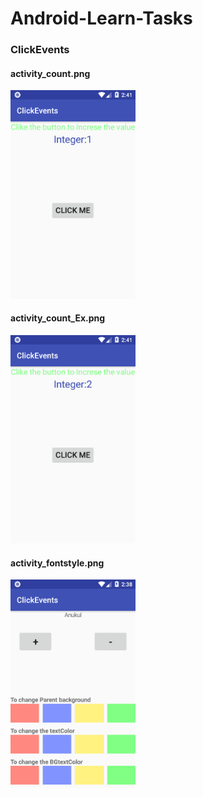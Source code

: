 # Android-Learn-Tasks
<h3>ClickEvents</h3>

<h4>activity_count.png</h4>
<img src="screenshot/activity_count.png" width=200 ,height=200 />

<h4>activity_count_Ex.png</h4>
<img src="screenshot/activity_count_Ex.png" width=200 ,height=200 />

<h4>activity_fontstyle.png</h4>
<img src="screenshot/activity_fontstyle.png" width=200 ,height=200 />
